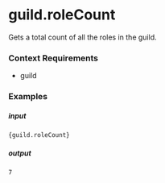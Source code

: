 # guild.roleCount 
		
Gets a total count of all the roles in the guild.

### Context Requirements

* guild


### Examples

##### input
```{guild.roleCount}```

##### output
```7```